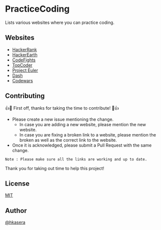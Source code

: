 # PracticeCoding
Lists various websites where you can practice coding.


## Websites
* [HackerRank](https://www.hackerrank.com/)
* [HackerEarth](https://www.hackerearth.com/)
* [CodeFights](https://codefights.com/home)
* [TopCoder](https://www.topcoder.com/)
* [Project Euler](https://projecteuler.net/)
* [Dash](https://dash.generalassemb.ly/)
* [Codewars](http://www.codewars.com/)


## Contributing

:+1::tada: First off, thanks for taking the time to contribute! :tada::+1:

* Please create a new issue mentioning the change. 
  * In case you are adding a new website, please mention the new website. 
  * In case you are fixing a broken link to a website, please mention the broken as well as the correct link to the website.
* Once it is acknowledged, please submit a Pull Request with the same change. 

`Note : Please make sure all the links are working and up to date.` 

Thank you for taking out time to help this project!

## License

[MIT](https://github.com/hkasera/practice-coding/blob/master/LICENSE.md)


## Author

[@hkasera](https://github.com/hkasera/)

